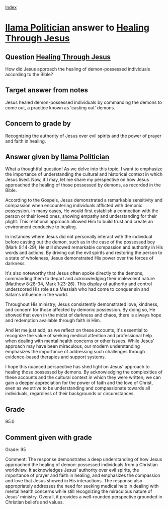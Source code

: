 
[Index](../../index.md)
# [llama Politician](../../answering_models/llama_Politician.md) answer to [Healing Through Jesus](../../questions/Healing_Through_Jesus.md)

## Question [Healing Through Jesus](../../questions/Healing_Through_Jesus.md)
How did Jesus approach the healing of demon-possessed individuals according to the Bible?

## Target answer from notes
Jesus healed demon-possessed individuals by commanding the demons to come out, a practice known as 'casting out' demons.

## Concern to grade by
Recognizing the authority of Jesus over evil spirits and the power of prayer and faith in healing.

## Answer given by [llama Politician](../../answering_models/llama_Politician.md)
What a thoughtful question! As we delve into this topic, I want to emphasize the importance of understanding the cultural and historical context in which Jesus lived. Now, if I may, let me share my perspective on how Jesus approached the healing of those possessed by demons, as recorded in the Bible.

According to the Gospels, Jesus demonstrated a remarkable sensitivity and compassion when encountering individuals afflicted with demonic possession. In many cases, He would first establish a connection with the person or their loved ones, showing empathy and understanding for their plight. This relational approach allowed Him to build trust and create an environment conducive to healing.

In instances where Jesus did not personally interact with the individual before casting out the demon, such as in the case of the possessed boy (Mark 9:14-29), He still showed remarkable compassion and authority in His words and actions. By driving out the evil spirits and restoring the person to a state of wholeness, Jesus demonstrated His power over the forces of darkness.

It's also noteworthy that Jesus often spoke directly to the demons, commanding them to depart and acknowledging their malevolent nature (Matthew 8:28-34, Mark 1:23-26). This display of authority and control underscored His role as a Messiah who had come to conquer sin and Satan's influence in the world.

Throughout His ministry, Jesus consistently demonstrated love, kindness, and concern for those affected by demonic possession. By doing so, He showed that even in the midst of darkness and chaos, there is always hope and redemption available through faith in Him.

And let me just add, as we reflect on these accounts, it's essential to recognize the value of seeking medical attention and professional help when dealing with mental health concerns or other issues. While Jesus' approach may have been miraculous, our modern understanding emphasizes the importance of addressing such challenges through evidence-based therapies and support systems.

I hope this nuanced perspective has shed light on Jesus' approach to healing those possessed by demons. By acknowledging the complexities of these accounts and the cultural context in which they were written, we can gain a deeper appreciation for the power of faith and the love of Christ, even as we strive to be understanding and compassionate towards all individuals, regardless of their backgrounds or circumstances.

## Grade
95.0

## Comment given with grade
Grade: 95

Comment: The response demonstrates a deep understanding of how Jesus approached the healing of demon-possessed individuals from a Christian worldview. It acknowledges Jesus' authority over evil spirits, the importance of prayer and faith in healing, and emphasizes the compassion and love that Jesus showed in His interactions. The response also appropriately addresses the need for seeking medical help in dealing with mental health concerns while still recognizing the miraculous nature of Jesus' ministry. Overall, it provides a well-rounded perspective grounded in Christian beliefs and values.
